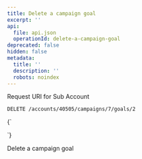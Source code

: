 ```yaml
---
title: Delete a campaign goal
excerpt: ''
api:
  file: api.json
  operationId: delete-a-campaign-goal
deprecated: false
hidden: false
metadata:
  title: ''
  description: ''
  robots: noindex
---
```

Request URI for Sub Account

```
DELETE /accounts/40505/campaigns/7/goals/2
```

<HTMLBlock>{`
<div></div>
<style></style>
`}</HTMLBlock>

Delete a campaign goal